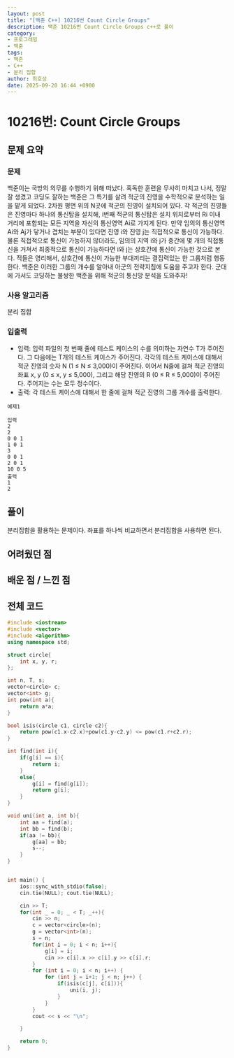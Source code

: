 ```yaml
---
layout: post
title: "[백준 C++] 10216번 Count Circle Groups"
description: 백준 10216번 Count Circle Groups c++로 풀이
category:
- 프로그래밍
- 백준
tags:
- 백준
- C++
- 분리 집합
author: 최호성
date: 2025-09-20 16:44 +0900
---
```

# 10216번: Count Circle Groups

## 문제 요약
### 문제
백준이는 국방의 의무를 수행하기 위해 떠났다. 혹독한 훈련을 무사히 마치고 나서, 정말 잘 생겼고 코딩도 잘하는 백준은 그 특기를 살려 적군의 진영을 수학적으로 분석하는 일을 맡게 되었다.
2차원 평면 위의 N곳에 적군의 진영이 설치되어 있다. 각 적군의 진영들은 진영마다 하나의 통신탑을 설치해, i번째 적군의 통신탑은 설치 위치로부터 Ri 이내 거리에 포함되는 모든 지역을 자신의 통신영역 Ai로 가지게 된다. 만약 임의의 통신영역 Ai와 Aj가 닿거나 겹치는 부분이 있다면 진영 i와 진영 j는 직접적으로 통신이 가능하다. 물론 직접적으로 통신이 가능하지 않더라도, 임의의 지역 i와 j가 중간에 몇 개의 직접통신을 거쳐서 최종적으로 통신이 가능하다면 i와 j는 상호간에 통신이 가능한 것으로 본다.
적들은 영리해서, 상호간에 통신이 가능한 부대끼리는 결집력있는 한 그룹처럼 행동한다. 백준은 이러한 그룹의 개수를 알아내 아군의 전략지침에 도움을 주고자 한다. 군대에 가서도 코딩하는 불쌍한 백준을 위해 적군의 통신망 분석을 도와주자!

### 사용 알고리즘
분리 집합

### 입출력
- 입력: 입력 파일의 첫 번째 줄에 테스트 케이스의 수를 의미하는 자연수 T가 주어진다. 그 다음에는 T개의 테스트 케이스가 주어진다.
각각의 테스트 케이스에 대해서 적군 진영의 숫자 N (1 ≤ N ≤ 3,000)이 주어진다. 이어서 N줄에 걸쳐 적군 진영의 좌표 x, y (0 ≤ x, y ≤ 5,000), 그리고 해당 진영의 R (0 ≤ R ≤ 5,000)이 주어진다. 주어지는 수는 모두 정수이다.
- 출력: 각 테스트 케이스에 대해서 한 줄에 걸쳐 적군 진영의 그룹 개수를 출력한다.
```
예제1

입력
2
2
0 0 1
1 0 1
3
0 0 1
2 0 1
10 0 5
출력
1
2
```
## 풀이
분리집합을 활용하는 문제이다. 좌표를 하나씩 비교하면서 분리집합을 사용하면 된다.

## 어려웠던 점


## 배운 점 / 느낀 점


## 전체 코드
```cpp
#include <iostream>
#include <vector>
#include <algorithm>
using namespace std;

struct circle{
    int x, y, r;
};

int n, T, s;
vector<circle> c;
vector<int> g;
int pow(int a){
    return a*a;
}

bool isis(circle c1, circle c2){
    return pow(c1.x-c2.x)+pow(c1.y-c2.y) <= pow(c1.r+c2.r);
}

int find(int i){
    if(g[i] == i){
        return i;
    }
    else{
        g[i] = find(g[i]);
        return g[i];
    }
}

void uni(int a, int b){
    int aa = find(a);
    int bb = find(b);
    if(aa != bb){
        g[aa] = bb;
        s--;
    }
}


int main() {
    ios::sync_with_stdio(false);
    cin.tie(NULL); cout.tie(NULL);

    cin >> T;
    for(int _ = 0; _ < T; _++){
        cin >> n;
        c = vector<circle>(n);
        g = vector<int>(n);
        s = n;
        for(int i = 0; i < n; i++){
            g[i] = i;
            cin >> c[i].x >> c[i].y >> c[i].r;
        }
        for (int i = 0; i < n; i++) {
            for (int j = i+1; j < n; j++) {
                if(isis(c[j], c[i])){
                    uni(i, j);
                }
            }
        }
        cout << s << "\n";

    }

    return 0;
}
```

